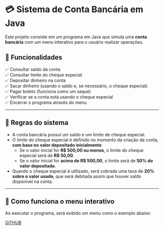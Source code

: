 # 💳 Sistema de Conta Bancária em Java

Este projeto consiste em um programa em Java que simula uma **conta bancária** com um menu interativo para o usuário realizar operações.  

## 📝 Funcionalidades

✅ Consultar saldo da conta  
✅ Consultar limite do cheque especial  
✅ Depositar dinheiro na conta  
✅ Sacar dinheiro (usando o saldo e, se necessário, o cheque especial)  
✅ Pagar boleto (funciona como um saque)  
✅ Verificar se a conta está usando o cheque especial  
✅ Encerrar o programa através do menu  

---

## 📌 Regras do sistema

- A conta bancária possui um saldo e um limite de cheque especial.
- O limite do cheque especial é definido no momento da criação da conta, **com base no valor depositado inicialmente**:
  - Se o valor inicial for **R$ 500,00 ou menos**, o limite do cheque especial será de **R$ 50,00**.
  - Se o valor inicial for **acima de R$ 500,00**, o limite será de **50% do valor depositado**.
- Quando o cheque especial é utilizado, será cobrada uma taxa de **20% sobre o valor usado**, que será debitada assim que houver saldo disponível na conta.

---

## 🚀 Como funciona o menu interativo

Ao executar o programa, será exibido um menu como o exemplo abaixo:

[GITHUB](https://github.com/digitalinnovationone/exercicios-java-basico/blob/main/exercicios/3%20-%20Java%20e%20a%20Arte%20da%20Abstra%C3%A7%C3%A3o%20com%20Classes%20e%20Encapsulamento.md)